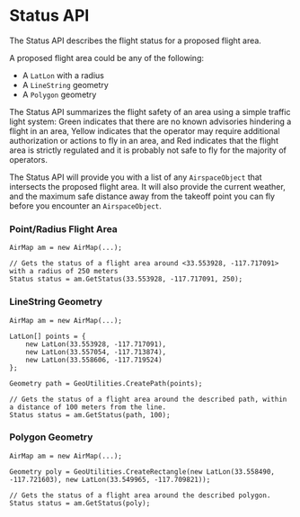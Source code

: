Status API
===

The Status API describes the flight status for a proposed flight area.

A proposed flight area could be any of the following:
 - A `LatLon` with a radius
 - A `LineString` geometry
 - A `Polygon` geometry

The Status API summarizes the flight safety of an area using a simple traffic light system:  Green indicates that there are no known advisories hindering a flight in an area, Yellow indicates that the operator may require additional authorization or actions to fly in an area, and Red indicates that the flight area is strictly regulated and it is probably not safe to fly for the majority of operators.

The Status API will provide you with a list of any `AirspaceObject` that intersects the proposed flight area.  It will also provide the current weather, and the maximum safe distance away from the takeoff point you can fly before you encounter an `AirspaceObject`.

### Point/Radius Flight Area
```CSharp
AirMap am = new AirMap(...);

// Gets the status of a flight area around <33.553928, -117.717091> with a radius of 250 meters
Status status = am.GetStatus(33.553928, -117.717091, 250);
```

### LineString Geometry
```CSharp
AirMap am = new AirMap(...);

LatLon[] points = {
    new LatLon(33.553928, -117.717091),
    new LatLon(33.557054, -117.713874),
    new LatLon(33.558606, -117.719524)
};

Geometry path = GeoUtilities.CreatePath(points);

// Gets the status of a flight area around the described path, within a distance of 100 meters from the line.
Status status = am.GetStatus(path, 100);
```

### Polygon Geometry
```CSharp
AirMap am = new AirMap(...);

Geometry poly = GeoUtilities.CreateRectangle(new LatLon(33.558490, -117.721603), new LatLon(33.549965, -117.709821));

// Gets the status of a flight area around the described polygon.
Status status = am.GetStatus(poly);
```

